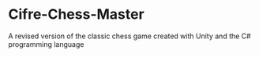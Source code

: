 # Cifre-Chess-Master
A revised version of the classic chess game created with Unity and the C# programming language
